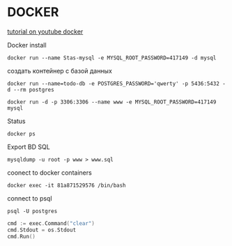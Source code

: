 # DOCKER
[tutorial on youtube docker](https://www.youtube.com/watch?v=3c-iBn73dDE)

Docker install
```shell
docker run --name Stas-mysql -e MYSQL_ROOT_PASSWORD=417149 -d mysql
```

создать контейнер с базой данных
```shell
docker run --name=todo-db -e POSTGRES_PASSWORD='qwerty' -p 5436:5432 -d --rm postgres
```

```shell
docker run -d -p 3306:3306 --name www -e MYSQL_ROOT_PASSWORD=417149 mysql
```
Status
```shell
docker ps
```
Export BD SQL
```shell
mysqldump -u root -p www > www.sql
```

coonect to docker containers
```shell
docker exec -it 81a871529576 /bin/bash
```

connect to psql
```shell
psql -U postgres
```

```go
cmd := exec.Command("clear")
cmd.Stdout = os.Stdout
cmd.Run()
```